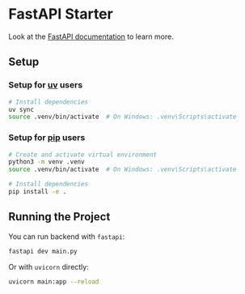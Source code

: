 # FastAPI Starter

Look at the [FastAPI documentation](https://fastapi.tiangolo.com) to learn more.

## Setup

### Setup for [uv](https://docs.astral.sh/uv/) users

```bash
# Install dependencies
uv sync
source .venv/bin/activate  # On Windows: .venv\Scripts\activate
```

### Setup for [pip](https://pip.pypa.io/en/stable/getting-started/) users

```bash
# Create and activate virtual environment
python3 -m venv .venv
source .venv/bin/activate  # On Windows: .venv\Scripts\activate

# Install dependencies
pip install -e .
```

## Running the Project

You can run backend with `fastapi`:

```bash
fastapi dev main.py
```

Or with `uvicorn` directly:

```bash
uvicorn main:app --reload
```
